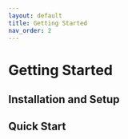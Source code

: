 ```yaml
---
layout: default
title: Getting Started
nav_order: 2
---
```


# Getting Started

## <a id="installation-setup"></a>Installation and Setup

## Quick Start